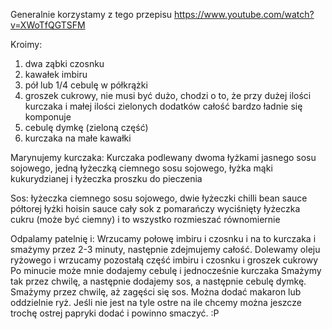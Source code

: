 Generalnie korzystamy z tego przepisu
https://www.youtube.com/watch?v=XWoTfQGTSFM

Kroimy:
1. dwa ząbki czosnku
2. kawałek imbiru
3. pół lub 1/4 cebulę w półkrążki
4. groszek cukrowy, nie musi być dużo, chodzi o to, że przy dużej ilości kurczaka i małej ilości zielonych dodatków całość bardzo ładnie się komponuje
5. cebulę dymkę (zieloną część)
6. kurczaka na małe kawałki

Marynujemy kurczaka:
Kurczaka podlewany dwoma łyżkami jasnego sosu sojowego, jedną łyżeczką ciemnego sosu sojowego, łyżka mąki kukurydzianej i łyżeczka proszku do pieczenia

Sos:
łyżeczka ciemnego sosu sojowego, 
dwie łyżeczki chilli bean sauce
półtorej łyżki hoisin sauce
cały sok z pomarańczy wyciśnięty
łyżeczka cukru (może być ciemny)
i to wszystko rozmieszać równomiernie

Odpalamy patelnię i:
Wrzucamy połowę imbiru i czosnku i na to kurczaka i smażymy przez 2-3 minuty, następnie zdejmujemy całość.
Dolewamy oleju ryżowego i wrzucamy pozostałą część imbiru i czosnku i groszek cukrowy
Po minucie może mnie dodajemy cebulę i jednocześnie kurczaka
Smażymy tak przez chwilę, a następnie dodajemy sos, a następnie cebulę dymkę. Smażymy przez chwilę, aż zagęści się sos. Można dodać makaron lub oddzielnie ryż.
Jeśli nie jest na tyle ostre na ile chcemy można jeszcze trochę ostrej papryki dodać i powinno smaczyć. :P
